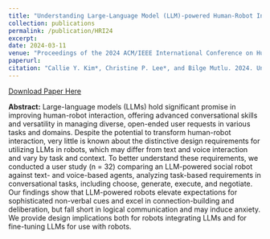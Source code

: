 ```yaml
---
title: "Understanding Large-Language Model (LLM)-powered Human-Robot Interaction"
collection: publications
permalink: /publication/HRI24
excerpt:
date: 2024-03-11
venue: "Proceedings of the 2024 ACM/IEEE International Conference on Human-Robot Interaction (HRI 24)"
paperurl:
citation: "Callie Y. Kim*, Christine P. Lee*, and Bilge Mutlu. 2024. Understanding Large-Language Model (LLM)-powered Human-Robot Interaction. In Proceedings of the 2024 ACM/IEEE International Conference on Human-Robot Interaction (HRI '24). Association for Computing Machinery, New York, NY, USA, 371–380."
---
```


[Download Paper Here](https://arxiv.org/pdf/2401.03217)

**Abstract:** Large-language models (LLMs) hold significant promise in improving human-robot interaction, offering advanced conversational skills and versatility in managing diverse, open-ended user requests in various tasks and domains. Despite the potential to transform human-robot interaction, very little is known about the distinctive design requirements for utilizing LLMs in robots, which may differ from text and voice interaction and vary by task and context. To better understand these requirements, we conducted a user study (n = 32) comparing an LLM-powered social robot against text- and voice-based agents, analyzing task-based requirements in conversational tasks, including choose, generate, execute, and negotiate. Our findings show that LLM-powered robots elevate expectations for sophisticated non-verbal cues and excel in connection-building and deliberation, but fall short in logical communication and may induce anxiety. We provide design implications both for robots integrating LLMs and for fine-tuning LLMs for use with robots.
